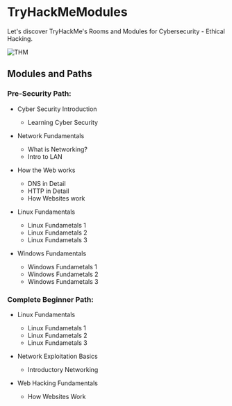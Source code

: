 # TryHackMeModules

Let's discover TryHackMe's Rooms and Modules for Cybersecurity - Ethical Hacking.

![THM](https://user-images.githubusercontent.com/51766689/135315209-3efab9fd-fd12-44e9-bc33-68a8828e2761.png)



## Modules and Paths

### Pre-Security Path:

* Cyber Security Introduction
    * Learning Cyber Security

* Network Fundamentals
    * What is Networking?
    * Intro to LAN

* How the Web works
    * DNS in Detail
    * HTTP in Detail
    * How Websites work

* Linux Fundamentals
    * Linux Fundametals 1
    * Linux Fundametals 2
    * Linux Fundametals 3
  
* Windows Fundamentals
    * Windows Fundametals 1
    * Windows Fundametals 2
    * Windows Fundametals 3

### Complete Beginner Path:

* Linux Fundamentals
    * Linux Fundametals 1
    * Linux Fundametals 2
    * Linux Fundametals 3

* Network Exploitation Basics
    * Introductory Networking

* Web Hacking Fundamentals
    * How Websites Work
